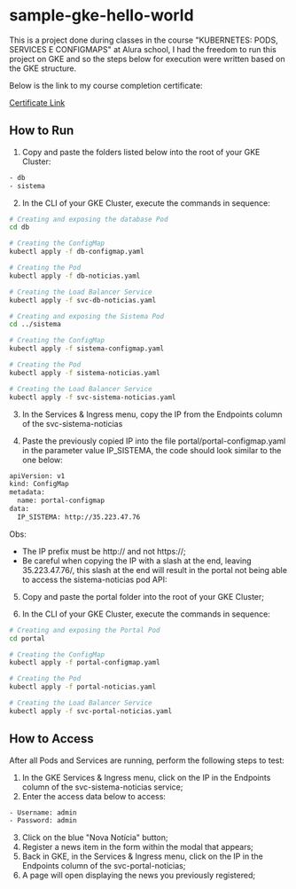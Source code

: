 # sample-gke-hello-world

This is a project done during classes in the course "KUBERNETES: PODS, SERVICES E CONFIGMAPS" at Alura school,
I had the freedom to run this project on GKE and so the steps below for execution were written based on the GKE structure.

Below is the link to my course completion certificate:

[Certificate Link](https://cursos.alura.com.br/user/victorts1991/course/kubernetes-pods-services-configmap/certificate)

## How to Run

1. Copy and paste the folders listed below into the root of your GKE Cluster:
```sh
- db
- sistema
```

2. In the CLI of your GKE Cluster, execute the commands in sequence:
```sh
# Creating and exposing the database Pod
cd db

# Creating the ConfigMap
kubectl apply -f db-configmap.yaml

# Creating the Pod
kubectl apply -f db-noticias.yaml

# Creating the Load Balancer Service
kubectl apply -f svc-db-noticias.yaml

# Creating and exposing the Sistema Pod
cd ../sistema

# Creating the ConfigMap
kubectl apply -f sistema-configmap.yaml

# Creating the Pod
kubectl apply -f sistema-noticias.yaml

# Creating the Load Balancer Service
kubectl apply -f svc-sistema-noticias.yaml
```

3. In the Services & Ingress menu, copy the IP from the Endpoints column of the svc-sistema-noticias

4. Paste the previously copied IP into the file portal/portal-configmap.yaml in the parameter value IP_SISTEMA, the code should look similar to the one below:
```sh
apiVersion: v1
kind: ConfigMap
metadata:
  name: portal-configmap
data:
  IP_SISTEMA: http://35.223.47.76
```

Obs: 
  - The IP prefix must be http:// and not https://;
  - Be careful when copying the IP with a slash at the end, leaving 35.223.47.76/, this slash at the end will result in the portal not being able to access the sistema-noticias pod API:

5. Copy and paste the portal folder into the root of your GKE Cluster;

6. In the CLI of your GKE Cluster, execute the commands in sequence:
```sh
# Creating and exposing the Portal Pod
cd portal

# Creating the ConfigMap
kubectl apply -f portal-configmap.yaml

# Creating the Pod
kubectl apply -f portal-noticias.yaml

# Creating the Load Balancer Service
kubectl apply -f svc-portal-noticias.yaml
```

## How to Access

After all Pods and Services are running, perform the following steps to test:

1. In the GKE Services & Ingress menu, click on the IP in the Endpoints column of the svc-sistema-noticias service;
2. Enter the access data below to access:
```sh
- Username: admin
- Password: admin
```

3. Click on the blue "Nova Notícia" button;
4. Register a news item in the form within the modal that appears;
5. Back in GKE, in the Services & Ingress menu, click on the IP in the Endpoints column of the svc-portal-noticias;
6. A page will open displaying the news you previously registered;

